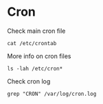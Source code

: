 # Cron

Check main cron file

```text
cat /etc/crontab
```

More info on cron files

```text
ls -lah /etc/cron*
```

Check cron log

```text
grep "CRON" /var/log/cron.log
```

